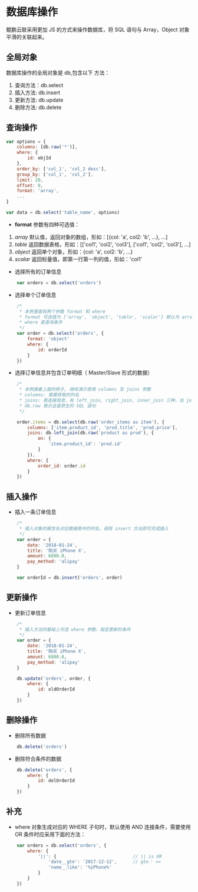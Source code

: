 # 数据库操作

鲲鹏云联采用更加 JS 的方式来操作数据库，将 SQL 语句与 Array，Object 对象平滑的关联起来。

## 全局对象

数据库操作的全局对象是 db,包含以下 方法：

1. 查询方法：db.select
2. 插入方法: db.insert
3. 更新方法: db.update
4. 删除方法: db.delete

## 查询操作

```javascript
var options = {
    columns: [db.raw('*')],
    where: {
        id: objId
    },
    order_by: ['col_1', 'col_2 desc'],
    group_by: ['col_1', 'col_2'],
    limit: 20,
    offset: 0,
    format: 'array',
    ...
}

var data = db.select('table_name', options)

```

* **format** 参数有四种可选值：
1. *array* 默认值，返回对象的数组，形如：[{col: 'a', col2: 'b', ...}, ...]
2. *table* 返回数据表格，形如：[['col1', 'col2', 'col3'], ['col1', 'col2', 'col3'], ...]
3. *object* 返回单个对象，形如：{col: 'a', col2: 'b', ...}
4. *scalar* 返回标量值，即第一行第一列的值，形如：'col1'

* 选择所有的订单信息

```javascript
    var orders = db.select('orders')
```

* 选择单个订单信息

```javascript
    /*
     * 本例里面有两个参数 format 和 where
     * format 可选值为 ['array', 'object', 'table', 'scalar'] 默认为 array
     * where 是查询条件
     */
    var order = db.select('orders', {
        format: 'object'            
        where: {
            id: orderId
        }
    })
```

* 选择订单信息并包含订单明细（ Master/Slave 形式的数据）

```javascript
    /*
     * 本例接着上面的例子, 继续演示使用 columns 及 joins 参数
     * columns: 需要获取的列名
     * joins: 表连接信息，有 left_join, right_join, inner_join 三种，当 joins 是列表时，可以表达多个连接操作
     * db.raw 表示这是原生的 SQL 语句
     */ 

    order.items = db.select(db.raw('order_items as item'), {
        columns: ['item.product_id', 'prod.title', 'prod.price'],
        joins: db.left_join(db.raw('product as prod'), {
            on: {
                'item.product_id': 'prod.id'
            }
        }),
        where: {
            order_id: order.id
        }
    })
```

## 插入操作

* 插入一条订单信息

```javascript
    /*
     * 插入对象的属性名对应数据表中的列名，调用 insert 方法即可完成插入
     */ 
    var order = {
        date: '2018-01-24',
        title: '购买 iPhone X',
        amount: 6800.0,
        pay_method: 'alipay'
    }

    var orderId = db.insert('orders', order)
```

## 更新操作

* 更新订单信息

```javascript
    /*
     * 插入方法的基础上可选 where 参数，指定更新的条件
     */ 
    var order = {
        date: '2018-01-24',
        title: '购买 iPhone X',
        amount: 6800.0,
        pay_method: 'alipay'
    }

    db.update('orders', order, {
        where: {
            id: oldOrderId
        }
    })
```

## 删除操作

* 删除所有数据

```javascript
    db.delete('orders')
```

* 删除符合条件的数据

```javascript
    db.delete('orders', {
        where: {
            id: delOrderId
        }
    })
```

## 补充

* where 对象生成对应的 WHERE 子句时，默认使用 AND 连接条件，需要使用 OR 条件时应采用下面的方法：

```javascript
    var orders = db.select('orders', {
        where: {
            '||': {                             // || is OR
                'date__gte': '2017-12-12',      // gte： >=
                'name__like': '%iPhone%'
            }
        }
    })
```
